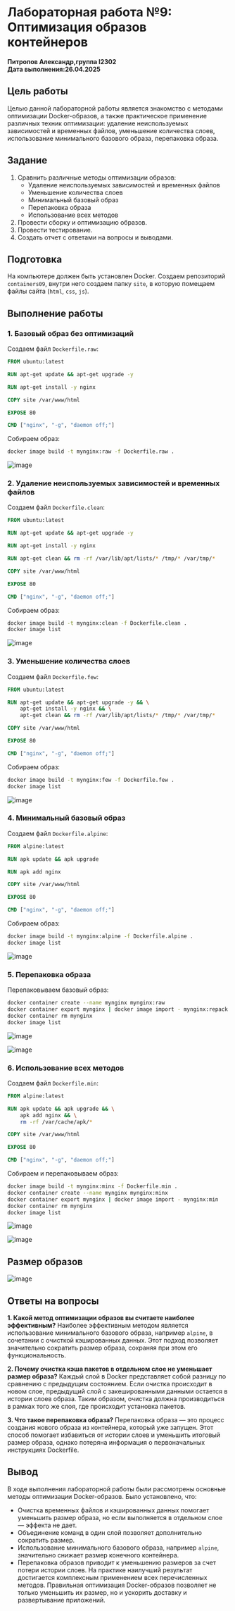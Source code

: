 # Лабораторная работа №9: Оптимизация образов контейнеров

**Питропов Александр,группа I2302**  
**Дата выполнения:26.04.2025** 

## Цель работы
Целью данной лабораторной работы является знакомство с методами оптимизации Docker-образов, а также практическое применение различных техник оптимизации: удаление неиспользуемых зависимостей и временных файлов, уменьшение количества слоев, использование минимального базового образа, перепаковка образа.

## Задание
1. Сравнить различные методы оптимизации образов:
   - Удаление неиспользуемых зависимостей и временных файлов
   - Уменьшение количества слоев
   - Минимальный базовый образ
   - Перепаковка образа
   - Использование всех методов
2. Провести сборку и оптимизацию образов.
3. Провести тестирование.
4. Создать отчет с ответами на вопросы и выводами.

## Подготовка
На компьютере должен быть установлен Docker.
Создаем репозиторий `containers09`, внутри него создаем папку `site`, в которую помещаем файлы сайта (`html`, `css`, `js`).

## Выполнение работы

### 1. Базовый образ без оптимизаций
Создаем файл `Dockerfile.raw`:

```Dockerfile
FROM ubuntu:latest

RUN apt-get update && apt-get upgrade -y

RUN apt-get install -y nginx

COPY site /var/www/html

EXPOSE 80

CMD ["nginx", "-g", "daemon off;"]
```

Собираем образ:
```bash
docker image build -t mynginx:raw -f Dockerfile.raw .
```

![image](https://i.imgur.com/xL1X0ML.jpeg)

### 2. Удаление неиспользуемых зависимостей и временных файлов
Создаем файл `Dockerfile.clean`:

```Dockerfile
FROM ubuntu:latest

RUN apt-get update && apt-get upgrade -y

RUN apt-get install -y nginx

RUN apt-get clean && rm -rf /var/lib/apt/lists/* /tmp/* /var/tmp/*

COPY site /var/www/html

EXPOSE 80

CMD ["nginx", "-g", "daemon off;"]
```

Собираем образ:
```bash
docker image build -t mynginx:clean -f Dockerfile.clean .
docker image list
```

![image](https://i.imgur.com/zFH84bo.jpeg)

### 3. Уменьшение количества слоев
Создаем файл `Dockerfile.few`:

```Dockerfile
FROM ubuntu:latest

RUN apt-get update && apt-get upgrade -y && \
    apt-get install -y nginx && \
    apt-get clean && rm -rf /var/lib/apt/lists/* /tmp/* /var/tmp/*

COPY site /var/www/html

EXPOSE 80

CMD ["nginx", "-g", "daemon off;"]
```

Собираем образ:
```bash
docker image build -t mynginx:few -f Dockerfile.few .
docker image list
```

![image](https://i.imgur.com/RSH263D.jpeg)

### 4. Минимальный базовый образ
Создаем файл `Dockerfile.alpine`:

```Dockerfile
FROM alpine:latest

RUN apk update && apk upgrade

RUN apk add nginx

COPY site /var/www/html

EXPOSE 80

CMD ["nginx", "-g", "daemon off;"]
```

Собираем образ:
```bash
docker image build -t mynginx:alpine -f Dockerfile.alpine .
docker image list
```

![image](https://i.imgur.com/OBrqPUS.jpeg)

### 5. Перепаковка образа
Перепаковываем базовый образ:
```bash
docker container create --name mynginx mynginx:raw
docker container export mynginx | docker image import - mynginx:repack
docker container rm mynginx
docker image list
```

![image](https://i.imgur.com/RVWrWa6.jpeg)

![image](https://i.imgur.com/0OKZAL7.jpeg)

### 6. Использование всех методов
Создаем файл `Dockerfile.min`:

```Dockerfile
FROM alpine:latest

RUN apk update && apk upgrade && \
    apk add nginx && \
    rm -rf /var/cache/apk/*

COPY site /var/www/html

EXPOSE 80

CMD ["nginx", "-g", "daemon off;"]
```

Собираем и перепаковываем образ:
```bash
docker image build -t mynginx:minx -f Dockerfile.min .
docker container create --name mynginx mynginx:minx
docker container export mynginx | docker image import - mynginx:min
docker container rm mynginx
docker image list
```

![image](https://i.imgur.com/FcRW9Od.jpeg)

![image](https://i.imgur.com/s1FlQtM.jpeg)

## Размер образов

![image](https://i.imgur.com/EKvaAlD.jpeg)

## Ответы на вопросы

**1. Какой метод оптимизации образов вы считаете наиболее эффективным?**
Наиболее эффективным методом является использование минимального базового образа, например `alpine`, в сочетании с очисткой кэшированных данных. Этот подход позволяет значительно сократить размер образа, сохраняя при этом его функциональность.

**2. Почему очистка кэша пакетов в отдельном слое не уменьшает размер образа?**
Каждый слой в Docker представляет собой разницу по сравнению с предыдущим состоянием. Если очистка происходит в новом слое, предыдущий слой с закешированными данными остается в истории слоев образа. Таким образом, очистка должна производиться в рамках того же слоя, где происходит установка пакетов.

**3. Что такое перепаковка образа?**
Перепаковка образа — это процесс создания нового образа из контейнера, который уже запущен. Этот способ помогает избавиться от истории слоев и уменьшить итоговый размер образа, однако потеряна информация о первоначальных инструкциях Dockerfile.

## Вывод
В ходе выполнения лабораторной работы были рассмотрены основные методы оптимизации Docker-образов. Было установлено, что:
- Очистка временных файлов и кэшированных данных помогает уменьшить размер образа, но если выполняется в отдельном слое — эффекта не дает.
- Объединение команд в один слой позволяет дополнительно сократить размер.
- Использование минимального базового образа, например `alpine`, значительно снижает размер конечного контейнера.
- Перепаковка образов приводит к уменьшению размеров за счет потери истории слоев.
На практике наилучший результат достигается комплексным применением всех перечисленных методов. Правильная оптимизация Docker-образов позволяет не только уменьшить их размер, но и ускорить доставку и развертывание приложений.